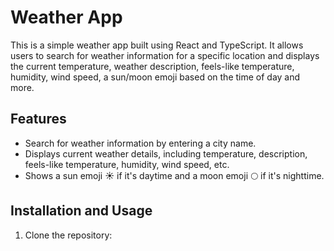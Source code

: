 # Weather App

This is a simple weather app built using React and TypeScript. It allows users to search for weather information for a specific location and displays the current temperature, weather description, feels-like temperature, humidity, wind speed, a sun/moon emoji based on the time of day and more.

## Features

- Search for weather information by entering a city name.
- Displays current weather details, including temperature, description, feels-like temperature, humidity, wind speed, etc.
- Shows a sun emoji ☀️ if it's daytime and a moon emoji 🌕 if it's nighttime.

## Installation and Usage

1. Clone the repository: